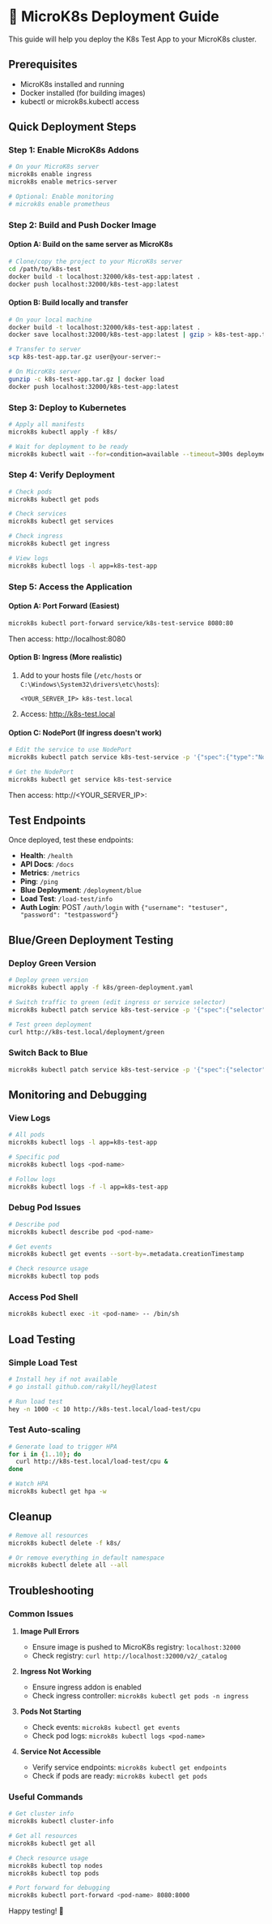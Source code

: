 # 🚀 MicroK8s Deployment Guide

This guide will help you deploy the K8s Test App to your MicroK8s cluster.

## Prerequisites
- MicroK8s installed and running
- Docker installed (for building images)
- kubectl or microk8s.kubectl access

## Quick Deployment Steps

### Step 1: Enable MicroK8s Addons
```bash
# On your MicroK8s server
microk8s enable ingress
microk8s enable metrics-server

# Optional: Enable monitoring
# microk8s enable prometheus
```

### Step 2: Build and Push Docker Image

#### Option A: Build on the same server as MicroK8s
```bash
# Clone/copy the project to your MicroK8s server
cd /path/to/k8s-test
docker build -t localhost:32000/k8s-test-app:latest .
docker push localhost:32000/k8s-test-app:latest
```

#### Option B: Build locally and transfer
```bash
# On your local machine
docker build -t localhost:32000/k8s-test-app:latest .
docker save localhost:32000/k8s-test-app:latest | gzip > k8s-test-app.tar.gz

# Transfer to server
scp k8s-test-app.tar.gz user@your-server:~

# On MicroK8s server
gunzip -c k8s-test-app.tar.gz | docker load
docker push localhost:32000/k8s-test-app:latest
```

### Step 3: Deploy to Kubernetes
```bash
# Apply all manifests
microk8s kubectl apply -f k8s/

# Wait for deployment to be ready
microk8s kubectl wait --for=condition=available --timeout=300s deployment/k8s-test-app
```

### Step 4: Verify Deployment
```bash
# Check pods
microk8s kubectl get pods

# Check services
microk8s kubectl get services

# Check ingress
microk8s kubectl get ingress

# View logs
microk8s kubectl logs -l app=k8s-test-app
```

### Step 5: Access the Application

#### Option A: Port Forward (Easiest)
```bash
microk8s kubectl port-forward service/k8s-test-service 8080:80
```
Then access: http://localhost:8080

#### Option B: Ingress (More realistic)
1. Add to your hosts file (`/etc/hosts` or `C:\Windows\System32\drivers\etc\hosts`):
   ```
   <YOUR_SERVER_IP> k8s-test.local
   ```
2. Access: http://k8s-test.local

#### Option C: NodePort (If ingress doesn't work)
```bash
# Edit the service to use NodePort
microk8s kubectl patch service k8s-test-service -p '{"spec":{"type":"NodePort"}}'

# Get the NodePort
microk8s kubectl get service k8s-test-service
```
Then access: http://<YOUR_SERVER_IP>:<NODEPORT>

## Test Endpoints

Once deployed, test these endpoints:

- **Health**: `/health`
- **API Docs**: `/docs`
- **Metrics**: `/metrics`
- **Ping**: `/ping`
- **Blue Deployment**: `/deployment/blue`
- **Load Test**: `/load-test/info`
- **Auth Login**: POST `/auth/login` with `{"username": "testuser", "password": "testpassword"}`

## Blue/Green Deployment Testing

### Deploy Green Version
```bash
# Deploy green version
microk8s kubectl apply -f k8s/green-deployment.yaml

# Switch traffic to green (edit ingress or service selector)
microk8s kubectl patch service k8s-test-service -p '{"spec":{"selector":{"version":"green"}}}'

# Test green deployment
curl http://k8s-test.local/deployment/green
```

### Switch Back to Blue
```bash
microk8s kubectl patch service k8s-test-service -p '{"spec":{"selector":{"app":"k8s-test-app"}}}'
```

## Monitoring and Debugging

### View Logs
```bash
# All pods
microk8s kubectl logs -l app=k8s-test-app

# Specific pod
microk8s kubectl logs <pod-name>

# Follow logs
microk8s kubectl logs -f -l app=k8s-test-app
```

### Debug Pod Issues
```bash
# Describe pod
microk8s kubectl describe pod <pod-name>

# Get events
microk8s kubectl get events --sort-by=.metadata.creationTimestamp

# Check resource usage
microk8s kubectl top pods
```

### Access Pod Shell
```bash
microk8s kubectl exec -it <pod-name> -- /bin/sh
```

## Load Testing

### Simple Load Test
```bash
# Install hey if not available
# go install github.com/rakyll/hey@latest

# Run load test
hey -n 1000 -c 10 http://k8s-test.local/load-test/cpu
```

### Test Auto-scaling
```bash
# Generate load to trigger HPA
for i in {1..10}; do
  curl http://k8s-test.local/load-test/cpu &
done

# Watch HPA
microk8s kubectl get hpa -w
```

## Cleanup
```bash
# Remove all resources
microk8s kubectl delete -f k8s/

# Or remove everything in default namespace
microk8s kubectl delete all --all
```

## Troubleshooting

### Common Issues

1. **Image Pull Errors**
   - Ensure image is pushed to MicroK8s registry: `localhost:32000`
   - Check registry: `curl http://localhost:32000/v2/_catalog`

2. **Ingress Not Working**
   - Ensure ingress addon is enabled
   - Check ingress controller: `microk8s kubectl get pods -n ingress`

3. **Pods Not Starting**
   - Check events: `microk8s kubectl get events`
   - Check pod logs: `microk8s kubectl logs <pod-name>`

4. **Service Not Accessible**
   - Verify service endpoints: `microk8s kubectl get endpoints`
   - Check if pods are ready: `microk8s kubectl get pods`

### Useful Commands
```bash
# Get cluster info
microk8s kubectl cluster-info

# Get all resources
microk8s kubectl get all

# Check resource usage
microk8s kubectl top nodes
microk8s kubectl top pods

# Port forward for debugging
microk8s kubectl port-forward <pod-name> 8080:8000
```

Happy testing! 🎉
